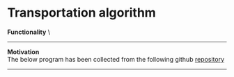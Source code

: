 # Transportation algorithm
**Functionality** \

****


**Motivation** \
The below program has been collected from the following github [repository](https://github.com/jpjarnoux/PanGraph-DB)

****
